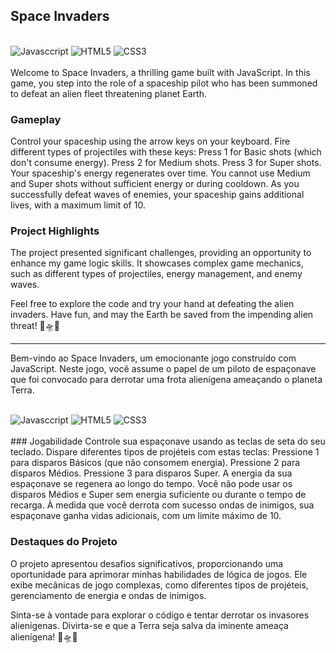 ## Space Invaders
<div style = "display: inline_block"></br>
    <img align_item ="center" alt = "Javasccript" src = "[https://img.shields.io/badge/HTML5-E34F26?style=for-the-badge&logo=html5&logoColor=white](https://img.shields.io/badge/JavaScript-F7DF1E?style=for-the-badge&logo=javascript&logoColor=black)"/>
    <img align_item ="center" alt = "HTML5" src = "https://img.shields.io/badge/HTML5-E34F26?style=for-the-badge&logo=html5&logoColor=white"/>
    <img align_item ="center" alt = "CSS3" src = "[https://img.shields.io/badge/HTML5-E34F26?style=for-the-badge&logo=html5&logoColor=white](https://img.shields.io/badge/CSS3-1572B6?style=for-the-badge&logo=css3&logoColor=white)"/>
</div></br>
Welcome to Space Invaders, a thrilling game built with JavaScript. In this game, you step into the role of a spaceship pilot who has been summoned to defeat an alien fleet threatening planet Earth.

### Gameplay
Control your spaceship using the arrow keys on your keyboard.
Fire different types of projectiles with these keys:
Press 1 for Basic shots (which don't consume energy).
Press 2 for Medium shots.
Press 3 for Super shots.
Your spaceship's energy regenerates over time.
You cannot use Medium and Super shots without sufficient energy or during cooldown.
As you successfully defeat waves of enemies, your spaceship gains additional lives, with a maximum limit of 10.

### Project Highlights
The project presented significant challenges, providing an opportunity to enhance my game logic skills.
It showcases complex game mechanics, such as different types of projectiles, energy management, and enemy waves.

Feel free to explore the code and try your hand at defeating the alien invaders. Have fun, and may the Earth be saved from the impending alien threat! 🚀🛸💥

--------------------------------------------------------------------------------------------------------------------------------------------------------------------------------------
Bem-vindo ao Space Invaders, um emocionante jogo construído com JavaScript. Neste jogo, você assume o papel de um piloto de espaçonave que foi convocado para derrotar uma frota alienígena ameaçando o planeta Terra.
<div style = "display: inline_block"></br>
    <img align_item ="center" alt = "Javasccript" src = "[https://img.shields.io/badge/HTML5-E34F26?style=for-the-badge&logo=html5&logoColor=white](https://img.shields.io/badge/JavaScript-F7DF1E?style=for-the-badge&logo=javascript&logoColor=black)"/>
    <img align_item ="center" alt = "HTML5" src = "https://img.shields.io/badge/HTML5-E34F26?style=for-the-badge&logo=html5&logoColor=white"/>
    <img align_item ="center" alt = "CSS3" src = "[https://img.shields.io/badge/HTML5-E34F26?style=for-the-badge&logo=html5&logoColor=white](https://img.shields.io/badge/CSS3-1572B6?style=for-the-badge&logo=css3&logoColor=white)"/>
</div></br>
### Jogabilidade
Controle sua espaçonave usando as teclas de seta do seu teclado.
Dispare diferentes tipos de projéteis com estas teclas:
Pressione 1 para disparos Básicos (que não consomem energia).
Pressione 2 para disparos Médios.
Pressione 3 para disparos Super.
A energia da sua espaçonave se regenera ao longo do tempo.
Você não pode usar os disparos Médios e Super sem energia suficiente ou durante o tempo de recarga.
À medida que você derrota com sucesso ondas de inimigos, sua espaçonave ganha vidas adicionais, com um limite máximo de 10.

### Destaques do Projeto
O projeto apresentou desafios significativos, proporcionando uma oportunidade para aprimorar minhas habilidades de lógica de jogos.
Ele exibe mecânicas de jogo complexas, como diferentes tipos de projéteis, gerenciamento de energia e ondas de inimigos.

Sinta-se à vontade para explorar o código e tentar derrotar os invasores alienígenas. Divirta-se e que a Terra seja salva da iminente ameaça alienígena! 🚀🛸💥
